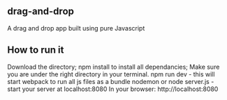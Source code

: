 ## drag-and-drop
A drag and drop app built using pure Javascript

## How to run it
Download the directory;
npm install to install all dependancies;
Make sure you are under the right directory in your terminal.
npm run dev - this will start webpack to run all js files as a bundle
nodemon or node server.js - start your server at localhost:8080
In your browser: http://localhost:8080
